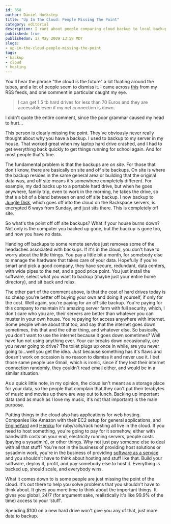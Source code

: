 ```yaml
--- 
id: 358
author: Daniel Huckstep
title: "Up In The Cloud: People Missing The Point"
category: editorial
description: I rant about people comparing cloud backup to local backup.
published: true
publishedon: 17 May 2009 13:58 MDT
slugs: 
- up-in-the-cloud-people-missing-the-point
tags: 
- backup
- cloud
- hosting
---
```

You'll hear the phrase "the cloud is the future" a lot floating around
the tubes, and a lot of people seem to dismiss it. I came across
[this](http://www.linuxhaxor.net/2009/05/16/ubuntu-one-future-of-ubuntu/)
from my RSS feeds, and one comment in particular caught my eye.

> I can get 1.5 tb hard drives for less than 70 Euros and they are accessible even if my net connection is down.

I didn't quote the entire comment, since the poor grammar caused my head
to hurt…

This person is clearly missing the point. They've obviously never really
thought about why you have a backup. I used to backup to my server in my
house. That worked great when my laptop hard drive crashed, and I had to
get everything back quickly to get things running for school again. And
for most people that's fine.

The fundamental problem is that the backups are *on site*. For those
that don't know, there are basically on site and off site backups. On
site is where the backup resides in the same general area or building
that the original data was, and off site means it's somewhere completely
different. For example, my dad backs up to a portable hard drive, but
when he goes anywhere, family trip, even to work in the morning, he
takes the drive, so that's a bit of a blend between on and off site
backup. I now backup to [Jungle Disk](http://www.jungledisk.com/), which
goes off into the cloud on the Rackspace servers, is encrypted 6 ways
from Sunday, and just sits there. This is completely off site.

So what's the point off off site backups? What if your house burns down?
Not only is the computer you backed up gone, but the backup is gone too,
and now you have no data.

Handing off backups to some remote service just removes some of the
headaches associated with backups. If it's in the cloud, you don't have
to worry about the little things. You pay a little bit a month, for
somebody else to manage the hardware that takes care of your data.
Hopefully if you're smart and pick a good company, they have secure,
redundant, data centers, with wide pipes to the net, and a good price
point. You just install the software, select what you want to backup
(maybe just your entire home directory), and sit back and relax.

The other part of the comment above, is that the cost of hard drives
today is so cheap you're better off buying your own and doing it
yourself, if only for the cost. Well again, you're paying for an off
site backup. You're paying for this company to maintain it's amazing
server farm with full security, which, I don't care who you are, their
servers are better than whatever you can muster in your own house.
You're paying for access anywhere with internet. Some people whine about
that too, and say that the internet goes down sometimes, this that and
the other thing, and whatever else. So basically, you don't want to use
the internet because it goes down sometimes? Well have fun not using
anything ever. Your car breaks down occasionally, are you never going to
drive? The toilet plugs up once in while, are you never going to…well
you get the idea. Just because something has it's flaws and doesn't work
on occasion is no reason to dismiss it and never use it. I bet those
same people use Gmail, which is ironic, since if they lost their
internet connection randomly, they couldn't read email either, and would
be in a similar situation.

As a quick little note, in my opinion, the cloud isn't meant as a
storage place for your data, so the people that complain that they can't
put their terabytes of music and movies up there are way out to lunch.
Backing up important data (and as much as I love my music, it's not that
important) is the main purpose.

Putting things in the cloud also has applications for web hosting.
Companies like Amazon with their EC2 setup for general applications, and
[EngineYard](http://www.engineyard.com/) and
[Heroku](http://heroku.com/) for ruby/rails/rack hosting all live in the
cloud. If you need to host something, you're going to pay for it
somehow, either with bandwidth costs on your end, electricity running
servers, people costs (paying a sysadmin), or other things. Why not just
pay someone else to deal with all that stuff? You're not in the business
of providing host solutions or sysadmin work, you're in the business of
providing [software as a
service](http://en.wikipedia.org/wiki/Software_as_a_service) and you
shouldn't have to think about hosting and stuff like that. Build your
software, deploy it, profit, and pay somebody else to host it.
Everything is backed up, should scale, and everybody wins.

What it comes down to is some people are just missing the point of the
cloud. It's out there to help you solve problems that you shouldn't have
to think about. It gives you more time to think about the important
things. It gives you global, 24/7 (for argument sake, realistically it's
like 99.9% of the time) access to your ‘stuff'.

Spending \$100 on a new hard drive won't give you any of that, just more
data to backup.